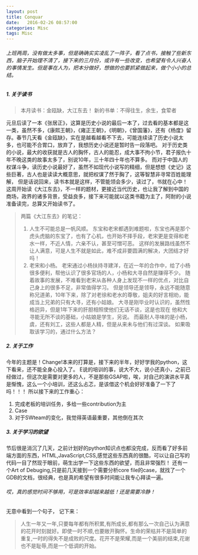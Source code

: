 ```yaml
---
layout: post
title: Conquar 
date:   2016-02-26 08:57:00
categories: Misc
tags: Misc
---
```

###### 上班两周，没有做太多事，但是确确实实凌乱了一阵子，看了点书，接触了些新东西，脑子开始理不清了，接下来的三月份，或许有一些改变，也希望有令人兴奋人的事情发生。但是事在人为，把本分做好，想做的也要抓紧做起来，做个小小的总结。

##### 1. 关于读书
>本月读书：金瓯缺，大江东去！
>新的书单：不得往生，余生，食荤者

元旦后读了一本《张居正》，这算是历史小说的最后一本了，过去看的基本都是这一类，虽然不多，《康熙王朝》，《雍正王朝》，《明朝》，《曾国藩》，还有《杨度》留存。春节几天看《金瓯缺》，实在是越看越看不下去，可能连续读了历史小说太多，也可能不合胃口，放弃了，我想历史小说还是暂时告一段落吧。
对于历史类的小说，最大的收获就是古人的胸怀，古人的能忍，成大事不拘小节，君子报仇十年不晚这类的故事太多了，别说10年，三十年四十年也不算多。 
而对于中国人的权谋斗争，读历史小说最好了，虽然不如现代小说写的精细，但是想想《史记》这些巨著，古人也是读读大概意思，就把权谋了然于胸了，这等智慧非寻常百姓能理解，
但是话说回来，读书本就是这样，不管能领会多少，读过了，书就在心中！
这周开始读《大江东去》，不一样的题材，更接近当代历史，也让我了解到中国的商场，政界的诸多背景，受益良多，接下来可能就以这类书籍为主了，阿耐的小说准备读完，总算又开始读书了。

> 两篇《大江东去》的笔记：
> 1. 人生不可能总是一帆风顺。
>东宝和老宋都遇到难题啦，东宝也再是那个虎头虎脑的东宝了，也有了心机，也开始不择手段，老宋更是变得和老水一样，不近人情，六亲不认，甚至可憎可恶。
>这样的发展路线虽然不让人满意，可是人生不就是如此，难不成非要圆满的解决，大团结才好吗！
> 2. 老宋和小杨。 
>老宋通过小杨扶持寻建洋，在近一年的合作中，给了小杨很多便利，帮他认识了很多官场的人，小杨和大寻自然是赚得不少。
>随着故事的发展，不难看到老宋从各种人身上发现不一样的优点，对比自己身上的很多不足，非常值得学习。
>但是领导还是领导，永远不能随意称兄道弟，10年下来，除了对老徐和老水的尊敬，姐夫的好言相劝，能成当上兄弟的只有大寻，还有小姑娘。
>大寻是刚毕业时认识的，虽然性格迥异，但是1年下来的肝胆相照使他们无话不谈，这是也现在 他和大寻能无所不谈的基础，小姑娘是学生，另说。
>而最耐人寻味的是小杨，虞，还有刘工，这些人都是人精，但是从来未与他们有过深谈。 如果吸取该学习的，通过什么方法？

##### 2. 关于工作
今年的主题是！Change!本来的打算是，接下来的半年，好好学我的python，这下看来，还不能全身心投入了。
E说的培训的事，说大不大，说小还真小，之前已经做过，但这次是需要对更多的人，不是那些GSAP啦，唉，对自己的演讲水平真是惭愧，这么一个小培训，还这么忐忑，是该借这个机会好好准备了一下了吗！！！
所以接下来的工作重心：

1. 完成老板的培训任务，多给一些contribution为主
2. Case
3. 对于SWteam的变化，我觉得英语最重要，其他倒在其次

##### 3. 关于学习的欲望
节后很是消沉了几天，之前计划好的python知识点也都没完成，反而看了好多前端方面的东西，HTML,JavaScript,CSS,感觉这些东西真的很酷，可以让自己写的代码一目了然现于眼前，萌生出学一下这些东西的欲望，而且非常强烈！
还有一个Art of Debuging,只是前几天接到一个需要分析core file的case，就找了一个GDB的文档，很经典，也是真的希望有很多时间能让我专心拜读一遍。

###### 哎，真的感觉时间不够用，可是效率却越来越低！还是需要冷静！

无意中看到一个句子， 记下来：

> 人生一年又一年,只要每年都有所积累,有所成长,都有那么一次自己认为满意的花开时刻就好。即使一时不顺,也要敞开胸怀。生命的荣枯并不是简单的重复,一时的得失不是成败的尺度。花开不是荣耀,而是一个美丽的结束,花谢也不是耻辱,而是一个低调的开始。




